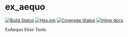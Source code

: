 # ex_aequo

[![Build Status](https://travis-ci.org/RobertDober/ex_aequo.svg?branch=master)](https://travis-ci.org/RobertDober/ex_aequo)
[![Hex.pm](https://img.shields.io/hexpm/v/ex_aequo.svg)](https://hex.pm/packages/ex_aequo)
[![Coverage Status](https://coveralls.io/repos/github/RobertDober/ex_aequo/badge.svg?branch=master)](https://coveralls.io/github/RobertDober/ex_aequo?branch=master)
[![Inline docs](http://inch-ci.org/github/RobertDober/ex_aequo.svg?branch=master)](http://inch-ci.org/github/RobertDober/ex_aequo)

ExAequo Elixir Tools
